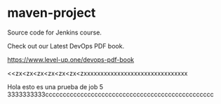 # maven-project
Source code for Jenkins course.

Check out our Latest DevOps PDF book.

https://www.level-up.one/devops-pdf-book

<<zx<zx<zx<zx<zx<zx<zxxxxxxxxxxxxxxxxxxxxxxxxxxxxxxx

Hola esto es una prueba de job 5 3333333333cccccccccccccccccccccccccccccccccccccccccccccccc

